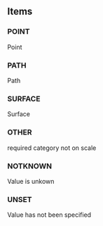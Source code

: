 

<!-- end of short definition -->
## Items

### POINT
Point

### PATH
Path

### SURFACE
Surface

### OTHER
required category not on scale

### NOTKNOWN
Value is unkown

### UNSET
Value has not been specified
